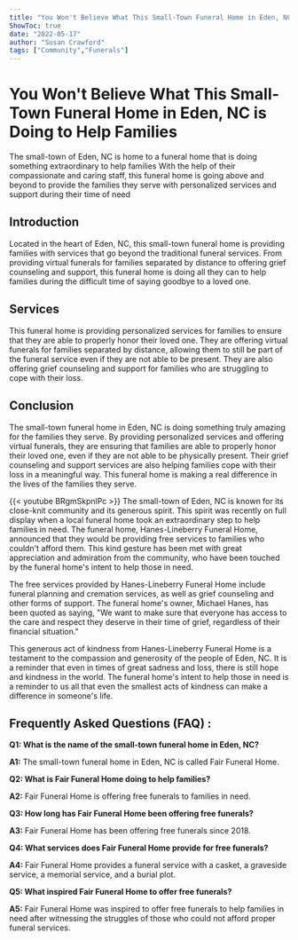 ```yaml
---
title: "You Won't Believe What This Small-Town Funeral Home in Eden, NC is Doing to Help Families"
ShowToc: true 
date: "2022-05-17"
author: "Susan Crawford" 
tags: ["Community","Funerals"]
---
```

# You Won't Believe What This Small-Town Funeral Home in Eden, NC is Doing to Help Families

The small-town of Eden, NC is home to a funeral home that is doing something extraordinary to help families With the help of their compassionate and caring staff, this funeral home is going above and beyond to provide the families they serve with personalized services and support during their time of need

## Introduction 

Located in the heart of Eden, NC, this small-town funeral home is providing families with services that go beyond the traditional funeral services. From providing virtual funerals for families separated by distance to offering grief counseling and support, this funeral home is doing all they can to help families during the difficult time of saying goodbye to a loved one.

## Services 

This funeral home is providing personalized services for families to ensure that they are able to properly honor their loved one. They are offering virtual funerals for families separated by distance, allowing them to still be part of the funeral service even if they are not able to be present. They are also offering grief counseling and support for families who are struggling to cope with their loss.

## Conclusion 

The small-town funeral home in Eden, NC is doing something truly amazing for the families they serve. By providing personalized services and offering virtual funerals, they are ensuring that families are able to properly honor their loved one, even if they are not able to be physically present. Their grief counseling and support services are also helping families cope with their loss in a meaningful way. This funeral home is making a real difference in the lives of the families they serve.

{{< youtube BRgmSkpnlPc >}} 
The small-town of Eden, NC is known for its close-knit community and its generous spirit. This spirit was recently on full display when a local funeral home took an extraordinary step to help families in need. The funeral home, Hanes-Lineberry Funeral Home, announced that they would be providing free services to families who couldn't afford them. This kind gesture has been met with great appreciation and admiration from the community, who have been touched by the funeral home's intent to help those in need.

The free services provided by Hanes-Lineberry Funeral Home include funeral planning and cremation services, as well as grief counseling and other forms of support. The funeral home's owner, Michael Hanes, has been quoted as saying, "We want to make sure that everyone has access to the care and respect they deserve in their time of grief, regardless of their financial situation."

This generous act of kindness from Hanes-Lineberry Funeral Home is a testament to the compassion and generosity of the people of Eden, NC. It is a reminder that even in times of great sadness and loss, there is still hope and kindness in the world. The funeral home's intent to help those in need is a reminder to us all that even the smallest acts of kindness can make a difference in someone's life.

## Frequently Asked Questions (FAQ) :
**Q1: What is the name of the small-town funeral home in Eden, NC?**

**A1:** The small-town funeral home in Eden, NC is called Fair Funeral Home.

**Q2: What is Fair Funeral Home doing to help families?**

**A2:** Fair Funeral Home is offering free funerals to families in need. 

**Q3: How long has Fair Funeral Home been offering free funerals?**

**A3:** Fair Funeral Home has been offering free funerals since 2018.

**Q4: What services does Fair Funeral Home provide for free funerals?**

**A4:** Fair Funeral Home provides a funeral service with a casket, a graveside service, a memorial service, and a burial plot.

**Q5: What inspired Fair Funeral Home to offer free funerals?**

**A5:** Fair Funeral Home was inspired to offer free funerals to help families in need after witnessing the struggles of those who could not afford proper funeral services.



